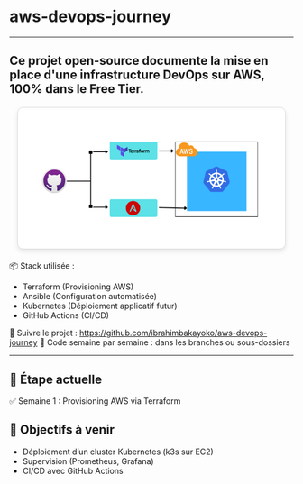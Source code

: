 # aws-devops-journey
---

Ce projet open-source documente la mise en place d'une infrastructure DevOps sur AWS, 100% dans le Free Tier.
---
<div style="display:flex; justify-content:center; margin:20px 0;">
  <div style="background-color:#ffffff; border:1px solid #ddd; border-radius:10px; padding:10px; box-shadow: 0 4px 8px rgba(0,0,0,0.1); max-width:90%;">
    <img src="./docs/devopsjourney.png" alt="AWS DevOps Journey Architecture" style="width:100%; height:auto; border-radius:8px;"/>
  </div>
</div>

📦 Stack utilisée :
- Terraform (Provisioning AWS)
- Ansible (Configuration automatisée)
- Kubernetes (Déploiement applicatif futur)
- GitHub Actions (CI/CD)

🔗 Suivre le projet : https://github.com/ibrahimbakayoko/aws-devops-journey 
📁 Code semaine par semaine : dans les branches ou sous-dossiers

---

## 📍 Étape actuelle
✅ Semaine 1 : Provisioning AWS via Terraform

## 📌 Objectifs à venir
- Déploiement d’un cluster Kubernetes (k3s sur EC2)
- Supervision (Prometheus, Grafana)
- CI/CD avec GitHub Actions
